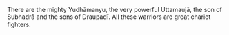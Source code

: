 There are the mighty Yudhāmanyu, the very powerful Uttamaujā, the son of Subhadrā and the sons of Draupadī. All these warriors are great chariot ﬁghters.